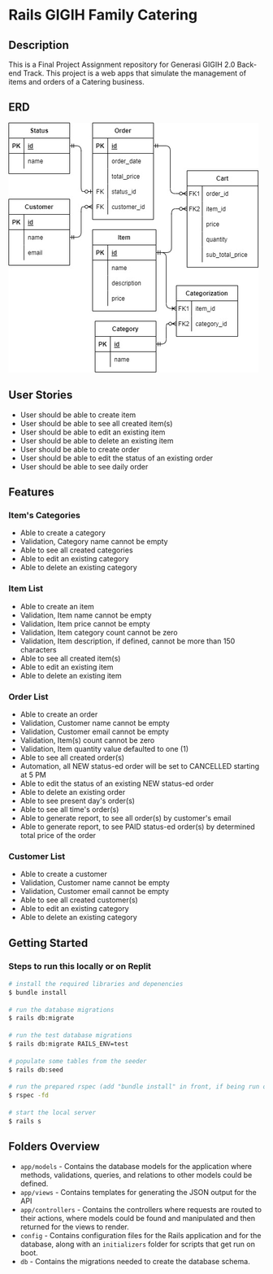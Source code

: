 # Rails GIGIH Family Catering

## Description
This is a Final Project Assignment repository for Generasi GIGIH 2.0 Back-end Track. This project is a web apps that simulate the management of items and orders of a Catering business.

## ERD
![Project's ERD](image-db-erd.jpg)

## User Stories
- User should be able to create item
- User should be able to see all created item(s)
- User should be able to edit an existing item
- User should be able to delete an existing item
- User should be able to create order
- User should be able to edit the status of an existing order
- User should be able to see daily order

## Features
### Item's Categories
- Able to create a category
- Validation, Category name cannot be empty
- Able to see all created categories
- Able to edit an existing category
- Able to delete an existing category

### Item List
- Able to create an item
- Validation, Item name cannot be empty
- Validation, Item price cannot be empty
- Validation, Item category count cannot be zero
- Validation, Item description, if defined, cannot be more than 150 characters
- Able to see all created item(s)
- Able to edit an existing item
- Able to delete an existing item

### Order List
- Able to create an order
- Validation, Customer name cannot be empty
- Validation, Customer email cannot be empty
- Validation, Item(s) count cannot be zero
- Validation, Item quantity value defaulted to one (1)
- Able to see all created order(s)
- Automation, all NEW status-ed order will be set to CANCELLED starting at 5 PM
- Able to edit the status of an existing NEW status-ed order
- Able to delete an existing order
- Able to see present day's order(s)
- Able to see all time's order(s)
- Able to generate report, to see all order(s) by customer's email
- Able to generate report, to see PAID status-ed order(s) by determined total price of the order

### Customer List
- Able to create a customer
- Validation, Customer name cannot be empty
- Validation, Customer email cannot be empty
- Able to see all created customer(s)
- Able to edit an existing category
- Able to delete an existing category

## Getting Started
### Steps to run this locally or on Replit
```bash
# install the required libraries and depenencies
$ bundle install

# run the database migrations
$ rails db:migrate

# run the test database migrations
$ rails db:migrate RAILS_ENV=test

# populate some tables from the seeder
$ rails db:seed

# run the prepared rspec (add "bundle install" in front, if being run on Replit)
$ rspec -fd

# start the local server
$ rails s
```

## Folders Overview
- `app/models` - Contains the database models for the application where methods, validations, queries, and relations to other models could be defined.
- `app/views` - Contains templates for generating the JSON output for the API
- `app/controllers` - Contains the controllers where requests are routed to their actions, where models could be found and manipulated and then returned for the views to render.
- `config` - Contains configuration files for the Rails application and for the database, along with an `initializers` folder for scripts that get run on boot.
- `db` - Contains the migrations needed to create the database schema.
